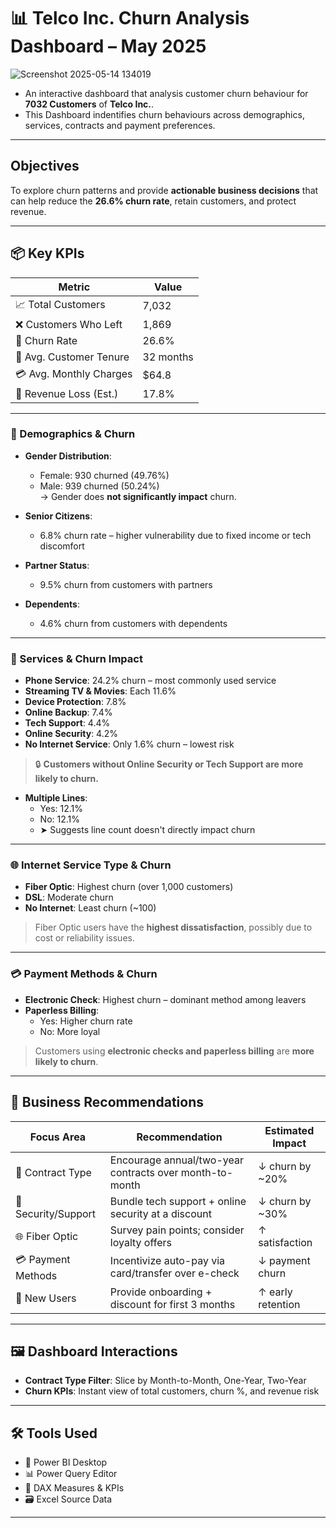 # 📊 Telco Inc. Churn Analysis Dashboard – May 2025
![Screenshot 2025-05-14 134019](https://github.com/user-attachments/assets/a89ab3de-bade-40d9-97f2-b82af1701503)

- An interactive dashboard that analysis customer churn behaviour for **7032 Customers** of **Telco Inc.**.
- This Dashboard indentifies churn behaviours across demographics, services, contracts and payment preferences.
----
## Objectives 
To explore churn patterns and provide **actionable business decisions** that can help reduce the **26.6% churn rate**, retain customers, and protect revenue.

---

## 📦 Key KPIs

| Metric                     | Value     |
|----------------------------|-----------|
| 📈 Total Customers         | 7,032     |
| ❌ Customers Who Left      | 1,869     |
| 🔻 Churn Rate              | 26.6%     |
| 📅 Avg. Customer Tenure    | 32 months |
| 💳 Avg. Monthly Charges    | $64.8     |
| 💸 Revenue Loss (Est.)     | 17.8%     |

---
### 👤 Demographics & Churn

- **Gender Distribution**:
  - Female: 930 churned (49.76%)
  - Male: 939 churned (50.24%)  
  → Gender does **not significantly impact** churn.

- **Senior Citizens**:
  - 6.8% churn rate – higher vulnerability due to fixed income or tech discomfort

- **Partner Status**:
  - 9.5% churn from customers with partners

- **Dependents**:
  - 4.6% churn from customers with dependents

---
### 🔌 Services & Churn Impact

- **Phone Service**: 24.2% churn – most commonly used service
- **Streaming TV & Movies**: Each 11.6%
- **Device Protection**: 7.8%
- **Online Backup**: 7.4%
- **Tech Support**: 4.4%
- **Online Security**: 4.2%
- **No Internet Service**: Only 1.6% churn – lowest risk

> 🔒 **Customers without Online Security or Tech Support are more likely to churn.**

- **Multiple Lines**:
  - Yes: 12.1%
  - No: 12.1%
  - ➤ Suggests line count doesn't directly impact churn

---
### 🌐 Internet Service Type & Churn

- **Fiber Optic**: Highest churn (over 1,000 customers)
- **DSL**: Moderate churn
- **No Internet**: Least churn (~100)

> Fiber Optic users have the **highest dissatisfaction**, possibly due to cost or reliability issues.

---
### 💳 Payment Methods & Churn

- **Electronic Check**: Highest churn – dominant method among leavers
- **Paperless Billing**:
  - Yes: Higher churn rate
  - No: More loyal

> Customers using **electronic checks and paperless billing** are **more likely to churn**.

---
## 🧠 Business Recommendations

| Focus Area        | Recommendation                                              | Estimated Impact |
|-------------------|--------------------------------------------------------------|------------------|
| 📄 Contract Type   | Encourage annual/two-year contracts over month-to-month     | ↓ churn by ~20%  |
| 🔐 Security/Support| Bundle tech support + online security at a discount         | ↓ churn by ~30%  |
| 🌐 Fiber Optic     | Survey pain points; consider loyalty offers                 | ↑ satisfaction   |
| 💳 Payment Methods | Incentivize auto-pay via card/transfer over e-check         | ↓ payment churn  |
| 🤝 New Users       | Provide onboarding + discount for first 3 months            | ↑ early retention|

---

## 🖼️ Dashboard Interactions

- **Contract Type Filter**: Slice by Month-to-Month, One-Year, Two-Year
- **Churn KPIs**: Instant view of total customers, churn %, and revenue risk

---

## 🛠️ Tools Used

- 🧩 Power BI Desktop
- 📊 Power Query Editor
- 📐 DAX Measures & KPIs
- 🗃️ Excel Source Data

---
